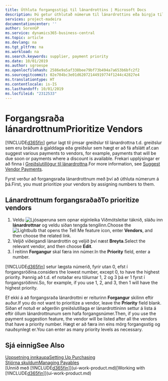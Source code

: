 ```yaml
---
title: Úthluta forgangsstigi til lánardrottins | Microsoft Docs
description: Þú getur úthlutað númerum til lánardrottins eða birgja til að forgangsraða þeim og auðvelda greiðslutillögur í Business Central.
services: project-madeira
documentationcenter: ''
author: SorenGP
ms.service: dynamics365-business-central
ms.topic: article
ms.devlang: na
ms.tgt_pltfrm: na
ms.workload: na
ms.search.keywords: supplier, payment priority
ms.date: 10/01/2019
ms.author: sgroespe
ms.openlocfilehash: 2586e9a5af338bee79bf73b494a7a653b6bfc2f2
ms.sourcegitcommit: 02e704bc3e01d62072144919774f1244c42827e4
ms.translationtype: HT
ms.contentlocale: is-IS
ms.lasthandoff: 10/01/2019
ms.locfileid: "2312533"
---
```

# <a name="prioritize-vendors"></a><span data-ttu-id="4dde1-103">Forgangsraða lánardrottnum</span><span class="sxs-lookup"><span data-stu-id="4dde1-103">Prioritize Vendors</span></span>
[!INCLUDE[d365fin](includes/d365fin_md.md)] <span data-ttu-id="4dde1-104">getur lagt til ýmsar greiðslur til lánardrottna t.d. greiðslur sem eru bráðum á gjalddaga eða greiðslur sem hægt er að fá afslátt af.</span><span class="sxs-lookup"><span data-stu-id="4dde1-104">can suggest various payments to vendors, for example, payments that will be due soon or payments where a discount is available.</span></span> <span data-ttu-id="4dde1-105">Frekari upplýsingar er að finna í [Greiðslutillögur til lánardrottna](payables-how-suggest-vendor-payments.md).</span><span class="sxs-lookup"><span data-stu-id="4dde1-105">For more information, see [Suggest Vendor Payments](payables-how-suggest-vendor-payments.md).</span></span>

<span data-ttu-id="4dde1-106">Fyrst verður að forgangsraða lánardrottnum með því að úthluta númerum á þá.</span><span class="sxs-lookup"><span data-stu-id="4dde1-106">First, you must prioritize your vendors by assigning numbers to them.</span></span>

## <a name="to-prioritize-vendors"></a><span data-ttu-id="4dde1-107">Lánardrottnum forgangsraðað</span><span class="sxs-lookup"><span data-stu-id="4dde1-107">To prioritize vendors</span></span>
1. <span data-ttu-id="4dde1-108">Veldu ![Ljósaperuna sem opnar eiginleika Viðmótsleitar](media/ui-search/search_small.png "Segðu mér hvað þú vilt gera") táknið, sláðu inn **lánardrottnar** og veldu síðan tengda tengilinn.</span><span class="sxs-lookup"><span data-stu-id="4dde1-108">Choose the ![Lightbulb that opens the Tell Me feature](media/ui-search/search_small.png "Tell me what you want to do") icon, enter **Vendors**, and then choose the related link.</span></span>
2. <span data-ttu-id="4dde1-109">Veljið viðeigandi lánardrottin og veljið því næst **Breyta**.</span><span class="sxs-lookup"><span data-stu-id="4dde1-109">Select the relevant vendor, and then choose **Edit**.</span></span>
3. <span data-ttu-id="4dde1-110">Í reitinn **Forgangur** skal færa inn númer.</span><span class="sxs-lookup"><span data-stu-id="4dde1-110">In the **Priority** field, enter a number.</span></span>

[!INCLUDE[d365fin](includes/d365fin_md.md)] <span data-ttu-id="4dde1-111">setur lægsta númerið, fyrir utan 0, efst í forgangsröðina.</span><span class="sxs-lookup"><span data-stu-id="4dde1-111">considers the lowest number, except 0, to have the highest priority.</span></span> <span data-ttu-id="4dde1-112">Þannig að t.d. ef notaðar eru tölurnar 1, 2 og 3 þá er 1 fyrst í forgangsröðinni.</span><span class="sxs-lookup"><span data-stu-id="4dde1-112">So, for example, if you use 1, 2, and 3, then 1 will have the highest priority.</span></span>

<span data-ttu-id="4dde1-113">Ef ekki á að forgangsraða lánardrottni er reiturinn **Forgangur** skilinn eftir auður.</span><span class="sxs-lookup"><span data-stu-id="4dde1-113">If you do not want to prioritize a vendor, leave the **Priority** field blank.</span></span> <span data-ttu-id="4dde1-114">Síðan ef notuð er aðgerðin greiðslutillaga er lánardrottininn settur á lista á eftir öllum lánardrottnunum sem hafa forgangsnúmer.</span><span class="sxs-lookup"><span data-stu-id="4dde1-114">Then, if you use the payment suggestion feature, the vendor will be listed after all the vendors that have a priority number.</span></span> <span data-ttu-id="4dde1-115">Hægt er að færa inn eins mörg forgangsstig og nauðsynlegt er.</span><span class="sxs-lookup"><span data-stu-id="4dde1-115">You can enter as many priority levels as necessary.</span></span>

## <a name="see-also"></a><span data-ttu-id="4dde1-116">Sjá einnig</span><span class="sxs-lookup"><span data-stu-id="4dde1-116">See Also</span></span>
[<span data-ttu-id="4dde1-117">Uppsetning innkaupa</span><span class="sxs-lookup"><span data-stu-id="4dde1-117">Setting Up Purchasing</span></span>](purchasing-setup-purchasing.md)  
[<span data-ttu-id="4dde1-118">Stjórna skuldum</span><span class="sxs-lookup"><span data-stu-id="4dde1-118">Managing Payables</span></span>](payables-manage-payables.md)  
<span data-ttu-id="4dde1-119">[Unnið með [!INCLUDE[d365fin](includes/d365fin_md.md)]](ui-work-product.md)</span><span class="sxs-lookup"><span data-stu-id="4dde1-119">[Working with [!INCLUDE[d365fin](includes/d365fin_md.md)]](ui-work-product.md)</span></span>
